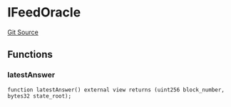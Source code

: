# IFeedOracle
[Git Source](https://github.com/darwinia-network/ORMP/blob/28f242d61f8f1de9729b61a20924f3f1938d1e53/src/interfaces/IFeedOracle.sol)


## Functions
### latestAnswer


```solidity
function latestAnswer() external view returns (uint256 block_number, bytes32 state_root);
```

